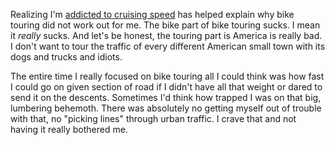 Realizing I'm [addicted to cruising speed](Addicted%20to%20cruising%20speed.md) has helped explain why bike touring did not work out for me. The bike part of bike touring sucks. I mean it _really_ sucks. And let's be honest, the touring part is America is really bad. I don't want to tour the traffic of every different American small town with its dogs and trucks and idiots.

The entire time I really focused on bike touring all I could think was how fast I could go on given section of road if I didn't have all that weight or dared to send it on the descents. Sometimes I'd think how trapped I was on that big, lumbering behemoth. There was absolutely no getting myself out of trouble with that, no "picking lines" through urban traffic. I crave that and not having it really bothered me.